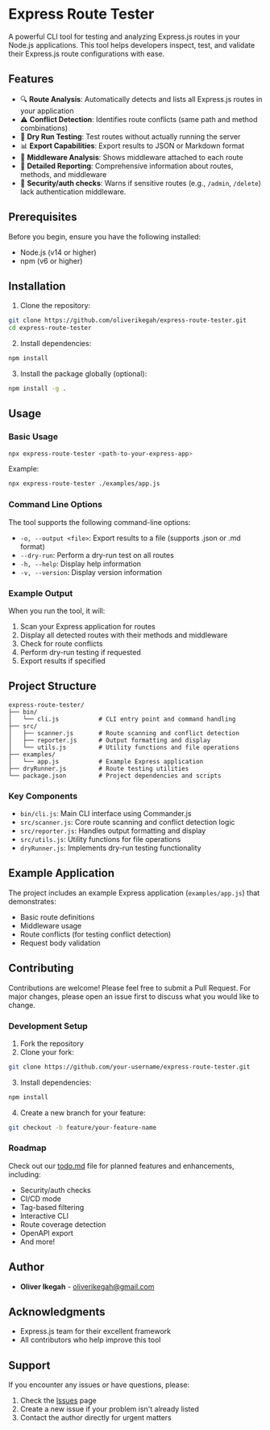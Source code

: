 # Express Route Tester

A powerful CLI tool for testing and analyzing Express.js routes in your Node.js applications. This tool helps developers inspect, test, and validate their Express.js route configurations with ease.

## Features

- 🔍 **Route Analysis**: Automatically detects and lists all Express.js routes in your application
- ⚠️ **Conflict Detection**: Identifies route conflicts (same path and method combinations)
- 🧪 **Dry Run Testing**: Test routes without actually running the server
- 📊 **Export Capabilities**: Export results to JSON or Markdown format
- 🔄 **Middleware Analysis**: Shows middleware attached to each route
- 📝 **Detailed Reporting**: Comprehensive information about routes, methods, and middleware
- 🔐 **Security/auth checks**: Warns if sensitive routes (e.g., `/admin`, `/delete`) lack authentication middleware.

## Prerequisites

Before you begin, ensure you have the following installed:
- Node.js (v14 or higher)
- npm (v6 or higher)

## Installation

1. Clone the repository:
```bash
git clone https://github.com/oliverikegah/express-route-tester.git
cd express-route-tester
```

2. Install dependencies:
```bash
npm install
```

3. Install the package globally (optional):
```bash
npm install -g .
```

## Usage

### Basic Usage

```bash
npx express-route-tester <path-to-your-express-app>
```

Example:
```bash
npx express-route-tester ./examples/app.js
```

### Command Line Options

The tool supports the following command-line options:

- `-o, --output <file>`: Export results to a file (supports .json or .md format)
- `--dry-run`: Perform a dry-run test on all routes
- `-h, --help`: Display help information
- `-v, --version`: Display version information

### Example Output

When you run the tool, it will:
1. Scan your Express application for routes
2. Display all detected routes with their methods and middleware
3. Check for route conflicts
4. Perform dry-run testing if requested
5. Export results if specified

## Project Structure

```
express-route-tester/
├── bin/
│   └── cli.js           # CLI entry point and command handling
├── src/
│   ├── scanner.js       # Route scanning and conflict detection
│   ├── reporter.js      # Output formatting and display
│   └── utils.js         # Utility functions and file operations
├── examples/
│   └── app.js           # Example Express application
├── dryRunner.js         # Route testing utilities
└── package.json         # Project dependencies and scripts
```

### Key Components

- `bin/cli.js`: Main CLI interface using Commander.js
- `src/scanner.js`: Core route scanning and conflict detection logic
- `src/reporter.js`: Handles output formatting and display
- `src/utils.js`: Utility functions for file operations
- `dryRunner.js`: Implements dry-run testing functionality

## Example Application

The project includes an example Express application (`examples/app.js`) that demonstrates:
- Basic route definitions
- Middleware usage
- Route conflicts (for testing conflict detection)
- Request body validation

## Contributing

Contributions are welcome! Please feel free to submit a Pull Request. For major changes, please open an issue first to discuss what you would like to change.

### Development Setup

1. Fork the repository
2. Clone your fork:
```bash
git clone https://github.com/your-username/express-route-tester.git
```
3. Install dependencies:
```bash
npm install
```
4. Create a new branch for your feature:
```bash
git checkout -b feature/your-feature-name
```

### Roadmap

Check out our [todo.md](todo.md) file for planned features and enhancements, including:
- Security/auth checks
- CI/CD mode
- Tag-based filtering
- Interactive CLI
- Route coverage detection
- OpenAPI export
- And more!


## Author

- **Oliver Ikegah** - [oliverikegah@gmail.com](mailto:oliverikegah@gmail.com)

## Acknowledgments

- Express.js team for their excellent framework
- All contributors who help improve this tool

## Support

If you encounter any issues or have questions, please:
1. Check the [Issues](https://github.com/oliverikegah/express-route-tester/issues) page
2. Create a new issue if your problem isn't already listed
3. Contact the author directly for urgent matters 